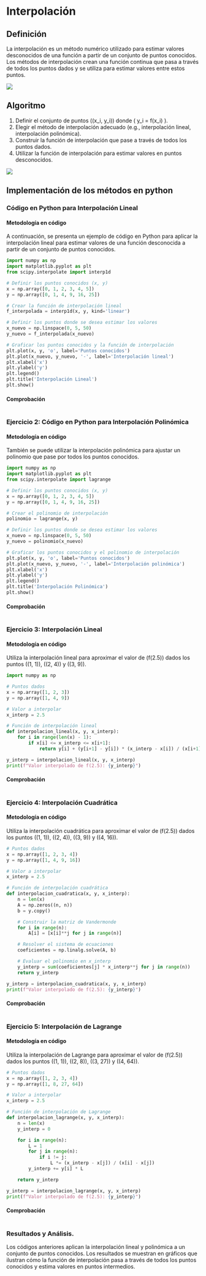 # Interpolación

## Definición
La interpolación es un método numérico utilizado para estimar valores desconocidos de una función a partir de un conjunto de puntos conocidos. Los métodos de interpolación crean una función continua que pasa a través de todos los puntos dados y se utiliza para estimar valores entre estos puntos.

![](https://github.com/Mexta46/Metodos_Numericos_Tema4/blob/main/Imagenes/Imagenes_tema2/interpolacion.jpg)

## Algoritmo
1. Definir el conjunto de puntos \((x_i, y_i)\) donde \( y_i = f(x_i) \).
2. Elegir el método de interpolación adecuado (e.g., interpolación lineal, interpolación polinómica).
3. Construir la función de interpolación que pase a través de todos los puntos dados.
4. Utilizar la función de interpolación para estimar valores en puntos desconocidos.

![](https://github.com/Mexta46/Metodos_Numericos_Tema4/blob/main/Imagenes/Imagenes_tema2/interpolacionf.png)

## Implementación de los métodos en python
### Código en Python para Interpolación Lineal
#### Metodología en código


A continuación, se presenta un ejemplo de código en Python para aplicar la interpolación lineal para estimar valores de una función desconocida a partir de un conjunto de puntos conocidos.

```python
import numpy as np
import matplotlib.pyplot as plt
from scipy.interpolate import interp1d

# Definir los puntos conocidos (x, y)
x = np.array([0, 1, 2, 3, 4, 5])
y = np.array([0, 1, 4, 9, 16, 25])

# Crear la función de interpolación lineal
f_interpolada = interp1d(x, y, kind='linear')

# Definir los puntos donde se desea estimar los valores
x_nuevo = np.linspace(0, 5, 50)
y_nuevo = f_interpolada(x_nuevo)

# Graficar los puntos conocidos y la función de interpolación
plt.plot(x, y, 'o', label='Puntos conocidos')
plt.plot(x_nuevo, y_nuevo, '-', label='Interpolación lineal')
plt.xlabel('x')
plt.ylabel('y')
plt.legend()
plt.title('Interpolación Lineal')
plt.show()
```

#### Comprobación
![]()
### Ejercicio 2: Código en Python para Interpolación Polinómica
#### Metodología en código

También se puede utilizar la interpolación polinómica para ajustar un polinomio que pase por todos los puntos conocidos.

```python
import numpy as np
import matplotlib.pyplot as plt
from scipy.interpolate import lagrange

# Definir los puntos conocidos (x, y)
x = np.array([0, 1, 2, 3, 4, 5])
y = np.array([0, 1, 4, 9, 16, 25])

# Crear el polinomio de interpolación
polinomio = lagrange(x, y)

# Definir los puntos donde se desea estimar los valores
x_nuevo = np.linspace(0, 5, 50)
y_nuevo = polinomio(x_nuevo)

# Graficar los puntos conocidos y el polinomio de interpolación
plt.plot(x, y, 'o', label='Puntos conocidos')
plt.plot(x_nuevo, y_nuevo, '-', label='Interpolación polinómica')
plt.xlabel('x')
plt.ylabel('y')
plt.legend()
plt.title('Interpolación Polinómica')
plt.show()
```
#### Comprobación
![]()
### Ejercicio 3: Interpolación Lineal
#### Metodología en código

Utiliza la interpolación lineal para aproximar el valor de \(f(2.5)\) dados los puntos \((1, 1)\), \((2, 4)\) y \((3, 9)\).

```python
import numpy as np

# Puntos dados
x = np.array([1, 2, 3])
y = np.array([1, 4, 9])

# Valor a interpolar
x_interp = 2.5

# Función de interpolación lineal
def interpolacion_lineal(x, y, x_interp):
    for i in range(len(x) - 1):
        if x[i] <= x_interp <= x[i+1]:
            return y[i] + (y[i+1] - y[i]) * (x_interp - x[i]) / (x[i+1] - x[i])

y_interp = interpolacion_lineal(x, y, x_interp)
print(f"Valor interpolado de f(2.5): {y_interp}")
```

#### Comprobación
![]()
### Ejercicio 4: Interpolación Cuadrática
#### Metodología en código

Utiliza la interpolación cuadrática para aproximar el valor de \(f(2.5)\) dados los puntos \((1, 1)\), \((2, 4)\), \((3, 9)\) y \((4, 16)\).

```python
# Puntos dados
x = np.array([1, 2, 3, 4])
y = np.array([1, 4, 9, 16])

# Valor a interpolar
x_interp = 2.5

# Función de interpolación cuadrática
def interpolacion_cuadratica(x, y, x_interp):
    n = len(x)
    A = np.zeros((n, n))
    b = y.copy()

    # Construir la matriz de Vandermonde
    for i in range(n):
        A[i] = [x[i]**j for j in range(n)]

    # Resolver el sistema de ecuaciones
    coeficientes = np.linalg.solve(A, b)

    # Evaluar el polinomio en x_interp
    y_interp = sum(coeficientes[j] * x_interp**j for j in range(n))
    return y_interp

y_interp = interpolacion_cuadratica(x, y, x_interp)
print(f"Valor interpolado de f(2.5): {y_interp}")
```

#### Comprobación
![]()
### Ejercicio 5: Interpolación de Lagrange
#### Metodología en código

Utiliza la interpolación de Lagrange para aproximar el valor de \(f(2.5)\) dados los puntos \((1, 1)\), \((2, 8)\), \((3, 27)\) y \((4, 64)\).

```python
# Puntos dados
x = np.array([1, 2, 3, 4])
y = np.array([1, 8, 27, 64])

# Valor a interpolar
x_interp = 2.5

# Función de interpolación de Lagrange
def interpolacion_lagrange(x, y, x_interp):
    n = len(x)
    y_interp = 0

    for i in range(n):
        L = 1
        for j in range(n):
            if i != j:
                L *= (x_interp - x[j]) / (x[i] - x[j])
        y_interp += y[i] * L

    return y_interp

y_interp = interpolacion_lagrange(x, y, x_interp)
print(f"Valor interpolado de f(2.5): {y_interp}")
```
#### Comprobación
![]()
### Resultados y Análisis.
Los códigos anteriores aplican la interpolación lineal y polinómica a un conjunto de puntos conocidos. Los resultados se muestran en gráficos que ilustran cómo la función de interpolación pasa a través de todos los puntos conocidos y estima valores en puntos intermedios.
